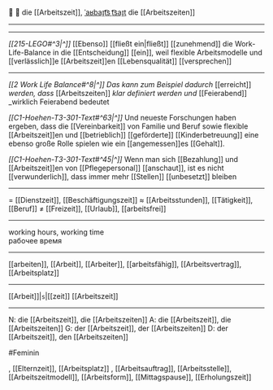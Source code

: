 💼 🔴 die [[Arbeitszeit]], [ˈaʁbaɪ̯t͡sˌt͡saɪ̯t](https://youglish.com/pronounce/Arbeitszeit/german)
die [[Arbeitszeiten]]

---
---

*[[215-LEGO#^3|^]]* [[Ebenso]] [[fließt ein|fließt]] [[zunehmend]] die Work-Life-Balance in die [[Entscheidung]] [[ein]], weil flexible Arbeitsmodelle und [[verlässlich]]e [[Arbeitszeit]]en [[Lebensqualität]] [[versprechen]]



---

*[[2 Work Life Balance#^8|^]]* _Das kann zum Beispiel dadurch_ [[erreicht]] _werden, dass_ [[Arbeitszeiten]] _klar definiert werden und_ [[Feierabend]] _wirklich Feierabend bedeutet

*[[C1-Hoehen-T3-301-Text#^63|^]]* Und neueste Forschungen haben ergeben, dass die [[Vereinbarkeit]] von Familie und Beruf sowie flexible [[Arbeitszeit]]en und [[betrieblich]] [[geförderte]] [[Kinderbetreuung]] eine ebenso große Rolle spielen wie ein [[angemessen]]es [[Gehalt]].

*[[C1-Hoehen-T3-301-Text#^45|^]]* Wenn man sich [[Bezahlung]] und [[Arbeitszeit]]en von [[Pflegepersonal]] [[anschaut]], ist es nicht [[verwunderlich]], dass immer mehr [[Stellen]] [[unbesetzt]] bleiben

---
= [[Dienstzeit]], [[Beschäftigungszeit]]
≈ [[Arbeitsstunden]], [[Tätigkeit]], [[Beruf]]
≠ [[Freizeit]], [[Urlaub]], [[arbeitsfrei]]

---
working hours, working time  
рабочее время

---
[[arbeiten]], [[Arbeit]], [[Arbeiter]], [[arbeitsfähig]], [[Arbeitsvertrag]], [[Arbeitsplatz]]

---
[[Arbeit]]|`s`|[[zeit]]
[[Arbeitszeit]]


---
N: die [[Arbeitszeit]], die [[Arbeitszeiten]]
A: die [[Arbeitszeit]], die [[Arbeitszeiten]]
G: der [[Arbeitszeit]], der [[Arbeitszeiten]]
D: der [[Arbeitszeit]], den [[Arbeitszeiten]]


#Feminin 


, [[Elternzeit]], [[Arbeitsplatz]]
, [[Arbeitsauftrag]], [[Arbeitsstelle]], [[Arbeitszeitmodell]], [[Arbeitsform]], [[Mittagspause]], [[Erholungszeit]]